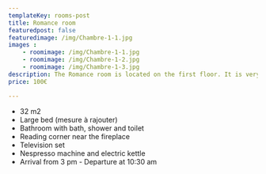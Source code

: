```yaml
---
templateKey: rooms-post
title: Romance room
featuredpost: false
featuredimage: /img/Chambre-1-1.jpg
images :
    - roomimage: /img/Chambre-1-1.jpg
    - roomimage: /img/Chambre-1-2.jpg
    - roomimage: /img/Chambre-1-3.jpg
description: The Romance room is located on the first floor. It is very spacious and bright.
price: 100€

---
```

* 32 m2
* Large bed (mesure à rajouter)
* Bathroom with bath, shower and toilet
* Reading corner near the fireplace
* Television set
* Nespresso machine and electric kettle
* Arrival from 3 pm - Departure at 10:30 am